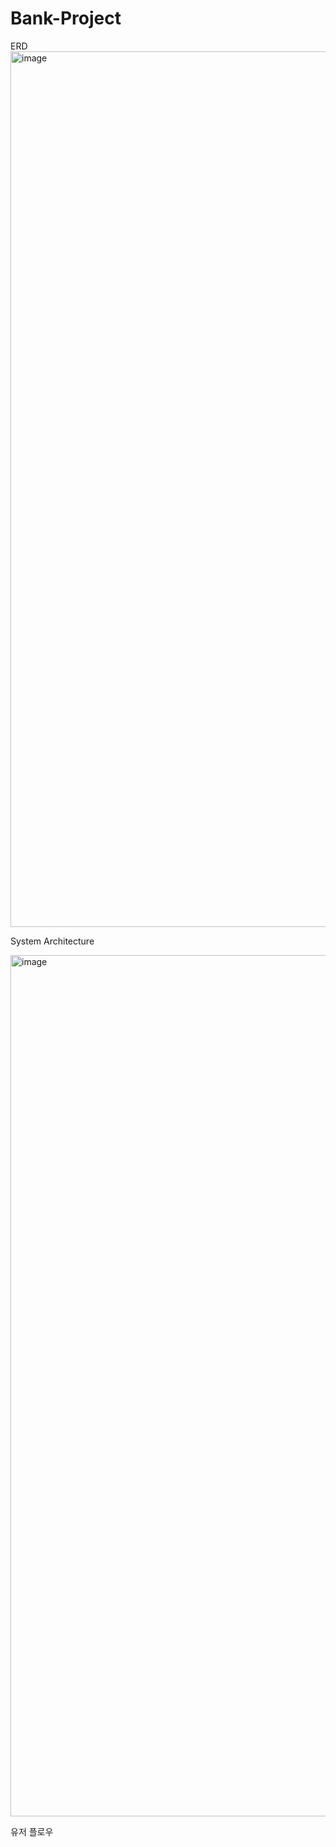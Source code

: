 # Bank-Project

ERD
<img width="1401" alt="image" src="https://github.com/Choi-InHo/Bank-Project/assets/146165158/8da84043-1779-46cc-8ac6-c2f9f17df5e8">

System Architecture

<img width="1378" alt="image" src="https://github.com/Choi-InHo/Bank-Project/assets/146165158/947a0cc2-f715-4023-8ef8-ba2459c80cc8">

유저 플로우
